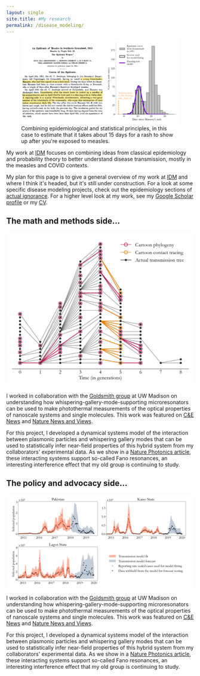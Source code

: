 ```yaml
---
layout: single
site.title: #My research
permalink: /disease_modeling/
---
```

<!-- Alternative to the header image above --> 
<figure>
<center> <img src="../assets/images/measles_time_to_rash.png" width="1100px" /> </center>
<figcaption>Combining epidemiological and statistical principles, in this case to estimate that it takes about 15 days for a rash to show up after you're exposed to measles.</figcaption>
</figure>

My work at [IDM](http://idmod.org) focuses on combining ideas from classical epidemiology and probability theory to better understand disease transmission, mostly in the measles and COVID contexts. 

My plan for this page is to give a general overview of my work at [IDM](http://idmod.org) and where I think it's headed, but it's still under construction. For a look at some specific disease modeling projects, check out the epidemiology sections of [actual ignorance](https://nthakkar.github.io/actual_ignorance/). For a higher level look at my work, see my [Google Scholar profile](https://scholar.google.com/citations?user=4XfFTrEAAAAJ&hl=en&oi=ao) or my [CV](../assets/docs/CV.pdf). 

The math and methods side...
--------------------------------------------
<center> <img src="../assets/images/cartoon_tree.png" width="600px" /> </center>

I worked in collaboration with the [Goldsmith group](https://goldsmith.chem.wisc.edu/) at UW Madison on understanding how whispering-gallery-mode-supporting microresonators can be used to make photothermal measurements of the optical properties of nanoscale systems and single molecules. This work was featured on [C&E News](http://cen.acs.org/articles/94/i45/Whispering-microresonators-detect-absorption-spectra.html?type=paidArticleContent) and [Nature News and Views](http://www.nature.com/nphoton/journal/v10/n12/full/nphoton.2016.237.html). 

For this project, I developed a dynamical systems model of the interaction between plasmonic particles and whispering gallery modes that can be used to statistically infer near-field properties of this hybrid system from my collaborators' experimental data. As we show in a [Nature Photonics article](http://www.nature.com/nphoton/journal/v10/n12/abs/nphoton.2016.217.html), these interacting systems support so-called Fano resonances, an interesting interference effect that my old group is continuing to study.

The policy and advocacy side...
--------------------------------------------
<center> <img src="../assets/images/prediction_test.png" width="800px" /> </center>

I worked in collaboration with the [Goldsmith group](https://goldsmith.chem.wisc.edu/) at UW Madison on understanding how whispering-gallery-mode-supporting microresonators can be used to make photothermal measurements of the optical properties of nanoscale systems and single molecules. This work was featured on [C&E News](http://cen.acs.org/articles/94/i45/Whispering-microresonators-detect-absorption-spectra.html?type=paidArticleContent) and [Nature News and Views](http://www.nature.com/nphoton/journal/v10/n12/full/nphoton.2016.237.html). 

For this project, I developed a dynamical systems model of the interaction between plasmonic particles and whispering gallery modes that can be used to statistically infer near-field properties of this hybrid system from my collaborators' experimental data. As we show in a [Nature Photonics article](http://www.nature.com/nphoton/journal/v10/n12/abs/nphoton.2016.217.html), these interacting systems support so-called Fano resonances, an interesting interference effect that my old group is continuing to study.

